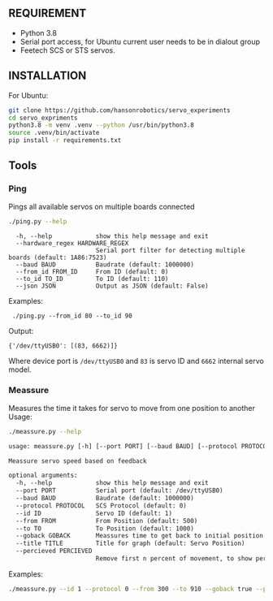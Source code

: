 ## REQUIREMENT
 - Python 3.8
 - Serial port access, for Ubuntu current user needs to be in dialout group
 - Feetech SCS or STS servos.
## INSTALLATION
For Ubuntu:

```bash
git clone https://github.com/hansonrobotics/servo_experiments
cd servo_expriments
python3.8 -m venv .venv --python /usr/bin/python3.8
source .venv/bin/activate
pip install -r requirements.txt
```

## Tools

### Ping
Pings all available servos on multiple boards connected
```bash
./ping.py --help
```
```
  -h, --help            show this help message and exit
  --hardware_regex HARDWARE_REGEX
                        Serial port filter for detecting multiple boards (default: 1A86:7523)
  --baud BAUD           Baudrate (default: 1000000)
  --from_id FROM_ID     From ID (default: 0)
  --to_id TO_ID         To ID (default: 110)
  --json JSON           Output as JSON (default: False)
```
Examples:
```
 ./ping.py --from_id 80 --to_id 90
```
Output:
```
{'/dev/ttyUSB0': [(83, 6662)]}
```
Where device port is `/dev/ttyUSB0` and `83` is servo ID and `6662` internal servo model.


### Meassure
Measures the time it takes for servo to move from one position to another
Usage:
```bash
./meassure.py --help
```
```txt
usage: meassure.py [-h] [--port PORT] [--baud BAUD] [--protocol PROTOCOL] [--id ID] [--from FROM] [--to TO] [--goback GOBACK] [--title TITLE] [--percieved PERCIEVED]

Meassure servo speed based on feedback

optional arguments:
  -h, --help            show this help message and exit
  --port PORT           Serial port (default: /dev/ttyUSB0)
  --baud BAUD           Baudrate (default: 1000000)
  --protocol PROTOCOL   SCS Protocol (default: 0)
  --id ID               Servo ID (default: 1)
  --from FROM           From Position (default: 500)
  --to TO               To Position (default: 1000)
  --goback GOBACK       Meassures time to get back to initial position as well (default: False)
  --title TITLE         Title for graph (default: Servo Position)
  --percieved PERCIEVED
                        Remove first n percent of movement, to show percieved stats (default: 0)
```
Examples:
```bash
./meassure.py --id 1 --protocol 0 --from 300 --to 910 --goback true --percieved 5

```
